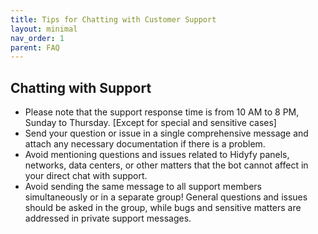 ```yaml
---
title: Tips for Chatting with Customer Support
layout: minimal
nav_order: 1
parent: FAQ
---
```


<head>
    <meta charset="utf-8">
    <link rel="stylesheet" href="https://b3h1z.github.io/HidyBot-Docs/assets/css/en-style.css">
    <link rel="icon" href="https://b3h1z.github.io/HidyBot-Docs/favicon.ico" type="image/x-icon">
</head>
<div>
<h2>Chatting with Support</h2>
<ul>
    <li>Please note that the support response time is from 10 AM to 8 PM, Sunday to Thursday. [Except for special and sensitive cases]</li>
    <li>Send your question or issue in a single comprehensive message and attach any necessary documentation if there is a problem.</li>
    <li>Avoid mentioning questions and issues related to Hidyfy panels, networks, data centers, or other matters that the bot cannot affect in your direct chat with support.</li>
    <li>Avoid sending the same message to all support members simultaneously or in a separate group! General questions and issues should be asked in the group, while bugs and sensitive matters are addressed in private support messages.</li>
</ul>
</div>